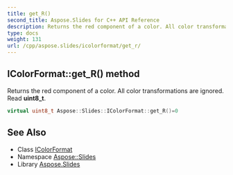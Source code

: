 ```yaml
---
title: get_R()
second_title: Aspose.Slides for C++ API Reference
description: Returns the red component of a color. All color transformations are ignored. Read uint8_t.
type: docs
weight: 131
url: /cpp/aspose.slides/icolorformat/get_r/
---
```

## IColorFormat::get_R() method


Returns the red component of a color. All color transformations are ignored. Read **uint8_t**.

```cpp
virtual uint8_t Aspose::Slides::IColorFormat::get_R()=0
```

## See Also

* Class [IColorFormat](./)
* Namespace [Aspose::Slides](../)
* Library [Aspose.Slides](../../)